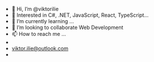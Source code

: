- 👋 Hi, I’m @viktorilie
- 👀 Interested in C#, .NET, JavaScript, React, TypeScript...
- 🌱 I’m currently learning ...
- 💞️ I’m looking to collaborate Web Development
- 📫 How to reach me ...
- 
- viktor.ilie@outlook.com
- 
